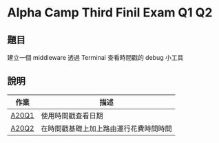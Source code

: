 # Alpha Camp Third Finil Exam Q1 Q2

## 題目

建立一個 middleware 透過 Terminal 查看時間戳的 debug 小工具

## 說明

|作業|描述|
|---|---|
|[A20Q1](https://github.com/cTaohe/AC3/tree/master/A20Q1)|使用時間戳查看日期|
|[A20Q2](https://github.com/cTaohe/AC3/tree/master/A20Q2)|在時間戳基礎上加上路由運行花費時間時間|